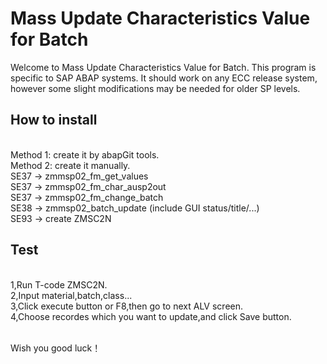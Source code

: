 Mass Update Characteristics Value for Batch
============================================

Welcome to Mass Update Characteristics Value for Batch. This program is specific to SAP ABAP systems. It should work on any ECC release system, however some slight modifications may be needed for older SP levels.

## How to install
<br>Method 1: create it by abapGit tools.
<br>Method 2: create it manually.
          <br>SE37 -> zmmsp02_fm_get_values
          <br>SE37 -> zmmsp02_fm_char_ausp2out
          <br>SE37 -> zmmsp02_fm_change_batch
          <br>SE38 -> zmmsp02_batch_update (include GUI status/title/...)
          <br>SE93 -> create ZMSC2N
## Test
<br>1,Run T-code ZMSC2N.
<br>2,Input material,batch,class...
<br>3,Click execute button or F8,then go to next ALV screen.
<br>4,Choose recordes which you want to update,and click Save button.

<br>Wish you good luck！

